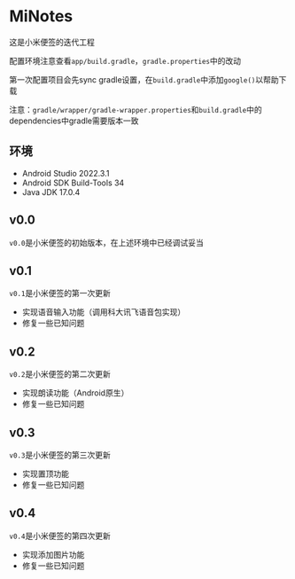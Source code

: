 # MiNotes

这是小米便签的迭代工程

配置环境注意查看`app/build.gradle`，`gradle.properties`中的改动

第一次配置项目会先sync gradle设置，在`build.gradle`中添加`google()`以帮助下载

注意：`gradle/wrapper/gradle-wrapper.properties`和`build.gradle`中的dependencies中gradle需要版本一致

## 环境

* Android Studio 2022.3.1
* Android SDK Build-Tools 34
* Java JDK 17.0.4

## v0.0

`v0.0`是小米便签的初始版本，在上述环境中已经调试妥当

## v0.1

`v0.1`是小米便签的第一次更新

* 实现语音输入功能（调用科大讯飞语音包实现）
* 修复一些已知问题

## v0.2

`v0.2`是小米便签的第二次更新

* 实现朗读功能（Android原生）
* 修复一些已知问题

## v0.3

`v0.3`是小米便签的第三次更新

* 实现置顶功能
* 修复一些已知问题

## v0.4

`v0.4`是小米便签的第四次更新

* 实现添加图片功能
* 修复一些已知问题

